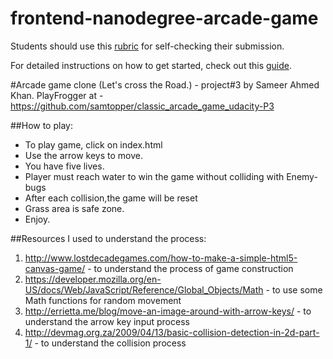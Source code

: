 frontend-nanodegree-arcade-game
===============================

Students should use this [rubric](https://review.udacity.com/#!/projects/2696458597/rubric) for self-checking their submission.

For detailed instructions on how to get started, check out this [guide](https://docs.google.com/document/d/1v01aScPjSWCCWQLIpFqvg3-vXLH2e8_SZQKC8jNO0Dc/pub?embedded=true).


#Arcade game clone (Let's cross the Road.) - project#3 by Sameer Ahmed Khan.
PlayFrogger at - https://github.com/samtopper/classic_arcade_game_udacity-P3

##How to play:
   * To play game, click on index.html
   * Use the arrow keys to move.
   * You have five lives.
   * Player must reach water to win the game without colliding with Enemy-bugs
   * After each collision,the game will be reset
   * Grass area is safe zone.
   * Enjoy.

##Resources I used to understand the process:
   1. http://www.lostdecadegames.com/how-to-make-a-simple-html5-canvas-game/ - to understand the process of game construction
   2. https://developer.mozilla.org/en-US/docs/Web/JavaScript/Reference/Global_Objects/Math - to use some Math  functions for random movement
   3. http://errietta.me/blog/move-an-image-around-with-arrow-keys/ - to understand the arrow key input process
   4. http://devmag.org.za/2009/04/13/basic-collision-detection-in-2d-part-1/ - to understand the collision process
